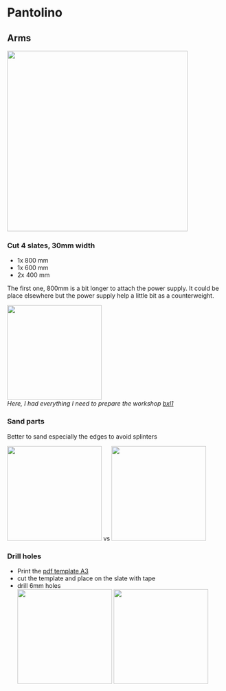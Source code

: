 # Pantolino
## Arms
<img src="https://user-images.githubusercontent.com/12049360/30113498-339f4880-9315-11e7-8ac4-8f8ffb843849.png" height="420"></img>  
### **Cut 4 slates, 30mm width**
  - 1x 800 mm
  - 1x 600 mm
  - 2x 400 mm  

The first one, 800mm is a bit longer to attach the power supply. It could be place elsewhere but the power supply help a little bit as a counterweight.

<img src="https://user-images.githubusercontent.com/12049360/30068501-46697920-925e-11e7-9a8d-e93b50f3ea57.jpg" height="220"></img>  
*Here, I had everything I need to prepare the workshop [bxl1](https://github.com/openfab-lab/chic2.0/blob/pantolino/03BXL/2017-04-30-bxl1.md#contenu-du-workshop)*
### **Sand parts**  
Better to sand especially the edges to avoid splinters   

<img src="https://user-images.githubusercontent.com/12049360/30068675-c6a146cc-925e-11e7-9093-bc30cfde4b10.jpg" height="220"></img> vs
<img src="https://user-images.githubusercontent.com/12049360/30112917-3e440e30-9313-11e7-8acf-e4f7f97b3890.png" height="220"></img>
### **Drill holes**  
- Print the [pdf template A3](/Production%20ready/PantoL-Gabarit.pdf)
- cut the template and place on the slate with tape
- drill 6mm holes  
<img src="https://user-images.githubusercontent.com/12049360/30068666-bd69449c-925e-11e7-9220-e7f3c2340c2c.jpg" height="220"></img>
<img src="https://user-images.githubusercontent.com/12049360/30068671-c145a0d8-925e-11e7-8846-cb2e644b3329.jpg" height="220"></img>
